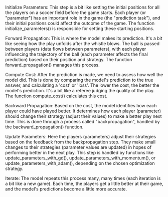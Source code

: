 Initialize Parameters: This step is a bit like setting the initial positions for all the players on a soccer field before the game starts. Each player (or "parameter") has an important role in the game (the "prediction task"), and their initial positions could affect the outcome of the game. The function initialize_parameters() is responsible for setting these starting positions.

Forward Propagation: This is where the model makes its prediction. It's a bit like seeing how the play unfolds after the whistle blows. The ball is passed between players (data flows between parameters), with each player influencing the trajectory of the ball (each parameter affects the final prediction) based on their position and strategy. The function forward_propagation() manages this process.

Compute Cost: After the prediction is made, we need to assess how well the model did. This is done by comparing the model's prediction to the true answer, and calculating a 'cost' or 'loss'. The lower the cost, the better the model's prediction. It's a bit like a referee judging the quality of the play. The function compute_cost() calculates this cost.

Backward Propagation: Based on the cost, the model identifies how each player could have played better. It determines how each player (parameter) should change their strategy (adjust their values) to make a better play next time. This is done through a process called "backpropagation", handled by the backward_propagation() function.

Update Parameters: Here the players (parameters) adjust their strategies based on the feedback from the backpropagation step. They make small changes to their strategies (parameter values are updated) in hopes of performing better in the next play. This step is handled by functions like update_parameters_with_gd(), update_parameters_with_momentum(), or update_parameters_with_adam(), depending on the chosen optimization strategy.

Iterate: The model repeats this process many, many times (each iteration is a bit like a new game). Each time, the players get a little better at their game, and the model's predictions become a little more accurate.
